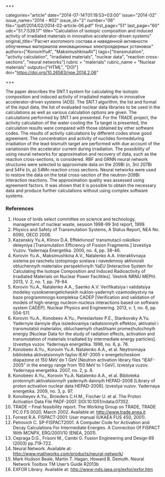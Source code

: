 +++

categories="article"
date="2014-07-14T01:19:53+03:00"
issue="2014-02"
issue_name="2014 - #02"
issue_id="2"
number="06"
file="/pdf/2014/02/2014-02-article-06.pdf"
first_page="51"
last_page="60"
udc="51.7:539.17"
title="Calculation of isotopic composition and induced activity of irradiated materials in innovative accelerator-driven systems"
original_title="Расчет изотопного состава и наведенной активности облученных материалов инновационных электроядерных установок"
authors=["KorovinYuA", "MaksimushkinaAV"]
tags=["transmutation", "activity calculation", "irradiated materials", "nuclear data", "reaction cross-sections", "neural networks"]
rubric = "materials"
rubric_name = "Nuclear materials"
outputs=["HTML", "DOI"]
doi="https://doi.org/10.26583/npe.2014.2.06"

+++

The paper describes the SNT.1 system for calculating the isotopic composition and induced activity of irradiated materials in innovative accelerator-driven systems (ADS). The SNT.1 algorithm, the list and format of the input data, the list of evaluated nuclear data libraries to be used in the calculations as well as various calculation options are given. The calculations performed by SNT.1 are presented. For the TRADE project, the activity calculation of the water cooling the Ta target is presented, the calculation results were compared with those obtained by other software codes. The results of activity calculations by different codes show good agreement. The concentration and activity of nuclides formedduring irradiation of the lead-bismuth target are performed with due account of the variationsin the accelerator current during irradiation. The possibility of using neural networks for approximation and recovery of data, such as the reaction cross-sections, is considered. RBF and GRNN neural network structures were selected to approximate data on the 209Bi (n, 3n) 207Bi and 54Fe (n, p) 54Mn reaction cross sections. Neural networks were used to restore the data on the total cross-section of the neutron-209Bi interaction reactions. The approximation quality was assessed using agreement factors. It was shown that it is possible to obtain the necessary data and produce further calculations without using complex software systems.

### References

1. House of lords select committee on science and technology, management of nuclear waste, session 1998-99 3rd report, 1999.
2. Physics and Safety of Transmutation Systems, A Status Report, NEA No. 6090, OECD 2006.
3. Kazanskiy Yu.A, Klinov D.A. Effektivnost’ transmutacii oskolkov deleyniya [Transmutation Efficiency of Fission Fragments.] Izvestiya Vuzov. Yadernaja Energetika. 2000, no. 4, pp. 38-46.
4. Korovin Yu.A., Maksimushkina A.V., Natalenko A.A. Interaktivnaya sistema po raschetu izotopnogo sostava i navedennoy aktivnosti obluchennyih materialov perspektivnyih YaEU [Interactive System for Calculating the Isotope Composition and Induced Radioactivity of Irradiated Materials on Nuclear Power Facilities]. Vestnik NRNU MEPhI. 2013, V. 2, no. 1, pp. 79-84.
5. Korovin Yu.A., Natalenko A.A., Saenko A.V. Verifikatsiya i validatsiya modeley vysokoenergeticheskih nuklon-yadernyh vzaimodeystviy na baze programmnogo kompleksa CADEP [Verification and validation of models of high-energy nucleon-nucleus interactions based on software system CADEP]. Nuclear Physics and Engineering. 2013, v. 1, no. 6, pp. 504-511.
6. Korovin Yu.A., Konobeev A.Yu., Pereslavtsev P.E., Stankovsky A.Yu. Yadernyie dannyie dlya issledovaniya radiatsionnyih effektov, aktivatsii i transmutatsii materialov, obluchaemyih chastitsami promezhutochnyih energiy [Nuclear Data for the study of radiation effects, activation and transmutation of materials irradiated by intermediate energy particles]. Izvestiya vuzov. Yadernaya energetika. 1996, no. 6, p. 76.
7. Konobeev A.Yu., Korovin Yu.A. Natalenko A.A., et al. Neytronnaya biblioteka aktivatsionnyih faylov IEAF-2005 v energeticheskom diapazone ot 150 MeV do 1 GeV [Neutron activation library files “IEAF-2005” in the energy range from 150 MeV to 1 GeV]. Izvestya vuzov. Yadernaya energetika. 2007, no. 2, p. 8.
8. Konobeev A.Yu., Korovin Yu.A. Natalenko A.A., et al. Biblioteka protonnyih aktivatsionnyih yadernyih dannyih HEPAD-2008 [Library of proton activation nuclear data HEPAD-2008]. Izvestya vuzov. Yadernaya energetika. 2009, no. 3, p. 97.
9. Konobeyev A.Yu., Broeders C.H.M., Fischer U. et al. The Proton Activation Data File PADF-2007. DOI:10.1051/ndata:07352.
10. TRADE – Final feasibility report. The Working Group on TRADE, TRADE PC.0 FS 0020, March 2002. Available at: http://www.trade.enea.it
11. Forrest R.A. FISPACT-2001: User manual (UKAEA FUS 450, 2001).
12. Petrovich C. SP-FISPACT2001. A Computer Code for Activation and Decay Calculations For Intermediate Energies. A Connection Of FISPACT With MCNPX, ERG/2001/10 (ENEA, 2001).
13. Cepraga D.G., Frisoni M., Cambi G. Fusion Engineering and Design 69 (2003) pp.719-722.
14. Neural Network. Available at: http://www.mathworks.com/products/neural-network/
15. Mark Hudson Beale, Martin T. Hagan, Howard B. Demuth. Neural Network Toolbox TM User’s Guide R2013b
16. EXFOR Library. Available at: http://www-nds.iaea.org/exfor/exfor.htm